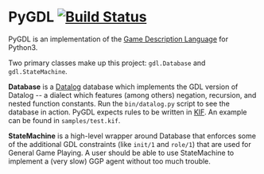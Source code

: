 PyGDL [![Build Status](https://travis-ci.org/jazzyb/pygdl.svg?branch=master "Build Status")](https://travis-ci.org/jazzyb/pygdl)
==========

PyGDL is an implementation of the [Game Description Language](https://en.wikipedia.org/wiki/Game_Description_Language) for Python3.

Two primary classes make up this project:  `gdl.Database` and `gdl.StateMachine`.

**Database** is a [Datalog](https://en.wikipedia.org/wiki/Datalog) database
which implements the GDL version of Datalog -- a dialect which features (among
others) negation, recursion, and nested function constants.  Run the
`bin/datalog.py` script to see the database in action.  PyGDL expects rules to
be written in
[KIF](https://en.wikipedia.org/wiki/Knowledge_Interchange_Format).  An example
can be found in `samples/test.kif`.

**StateMachine** is a high-level wrapper around Database that enforces some of the
additional GDL constraints (like `init/1` and `role/1`) that are used for
General Game Playing.  A user should be able to use StateMachine to implement
a (very slow) GGP agent without too much trouble.
